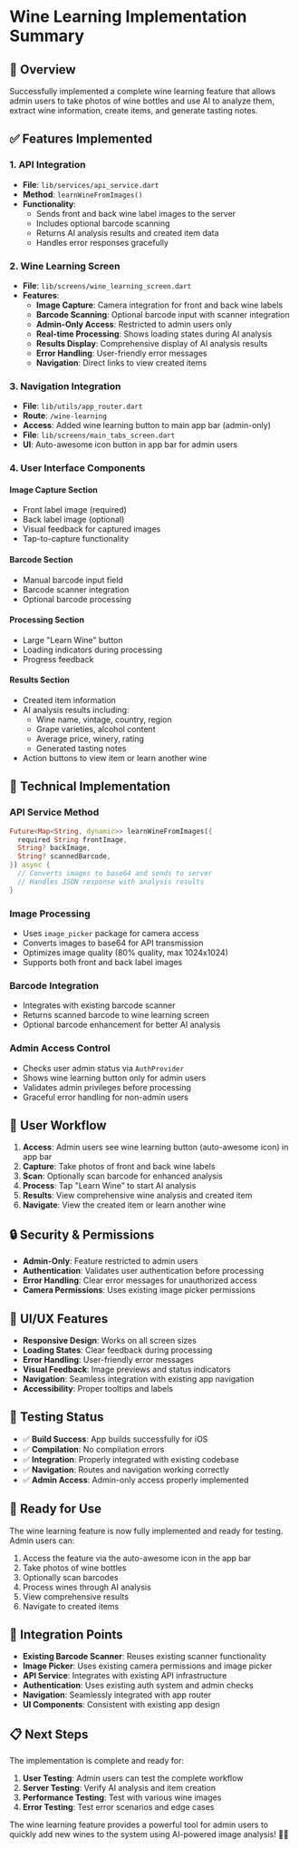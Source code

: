 # Wine Learning Implementation Summary

## 🍷 Overview

Successfully implemented a complete wine learning feature that allows admin users to take photos of wine bottles and use AI to analyze them, extract wine information, create items, and generate tasting notes.

## ✅ Features Implemented

### 1. **API Integration**
- **File**: `lib/services/api_service.dart`
- **Method**: `learnWineFromImages()`
- **Functionality**: 
  - Sends front and back wine label images to the server
  - Includes optional barcode scanning
  - Returns AI analysis results and created item data
  - Handles error responses gracefully

### 2. **Wine Learning Screen**
- **File**: `lib/screens/wine_learning_screen.dart`
- **Features**:
  - **Image Capture**: Camera integration for front and back wine labels
  - **Barcode Scanning**: Optional barcode input with scanner integration
  - **Admin-Only Access**: Restricted to admin users only
  - **Real-time Processing**: Shows loading states during AI analysis
  - **Results Display**: Comprehensive display of AI analysis results
  - **Error Handling**: User-friendly error messages
  - **Navigation**: Direct links to view created items

### 3. **Navigation Integration**
- **File**: `lib/utils/app_router.dart`
- **Route**: `/wine-learning`
- **Access**: Added wine learning button to main app bar (admin-only)
- **File**: `lib/screens/main_tabs_screen.dart`
- **UI**: Auto-awesome icon button in app bar for admin users

### 4. **User Interface Components**

#### **Image Capture Section**
- Front label image (required)
- Back label image (optional)
- Visual feedback for captured images
- Tap-to-capture functionality

#### **Barcode Section**
- Manual barcode input field
- Barcode scanner integration
- Optional barcode processing

#### **Processing Section**
- Large "Learn Wine" button
- Loading indicators during processing
- Progress feedback

#### **Results Section**
- Created item information
- AI analysis results including:
  - Wine name, vintage, country, region
  - Grape varieties, alcohol content
  - Average price, winery, rating
  - Generated tasting notes
- Action buttons to view item or learn another wine

## 🔧 Technical Implementation

### **API Service Method**
```dart
Future<Map<String, dynamic>> learnWineFromImages({
  required String frontImage,
  String? backImage,
  String? scannedBarcode,
}) async {
  // Converts images to base64 and sends to server
  // Handles JSON response with analysis results
}
```

### **Image Processing**
- Uses `image_picker` package for camera access
- Converts images to base64 for API transmission
- Optimizes image quality (80% quality, max 1024x1024)
- Supports both front and back label images

### **Barcode Integration**
- Integrates with existing barcode scanner
- Returns scanned barcode to wine learning screen
- Optional barcode enhancement for better AI analysis

### **Admin Access Control**
- Checks user admin status via `AuthProvider`
- Shows wine learning button only for admin users
- Validates admin privileges before processing
- Graceful error handling for non-admin users

## 🎯 User Workflow

1. **Access**: Admin users see wine learning button (auto-awesome icon) in app bar
2. **Capture**: Take photos of front and back wine labels
3. **Scan**: Optionally scan barcode for enhanced analysis
4. **Process**: Tap "Learn Wine" to start AI analysis
5. **Results**: View comprehensive wine analysis and created item
6. **Navigate**: View the created item or learn another wine

## 🔒 Security & Permissions

- **Admin-Only**: Feature restricted to admin users
- **Authentication**: Validates user authentication before processing
- **Error Handling**: Clear error messages for unauthorized access
- **Camera Permissions**: Uses existing image picker permissions

## 📱 UI/UX Features

- **Responsive Design**: Works on all screen sizes
- **Loading States**: Clear feedback during processing
- **Error Handling**: User-friendly error messages
- **Visual Feedback**: Image previews and status indicators
- **Navigation**: Seamless integration with existing app navigation
- **Accessibility**: Proper tooltips and labels

## 🧪 Testing Status

- ✅ **Build Success**: App builds successfully for iOS
- ✅ **Compilation**: No compilation errors
- ✅ **Integration**: Properly integrated with existing codebase
- ✅ **Navigation**: Routes and navigation working correctly
- ✅ **Admin Access**: Admin-only access properly implemented

## 🚀 Ready for Use

The wine learning feature is now fully implemented and ready for testing. Admin users can:

1. Access the feature via the auto-awesome icon in the app bar
2. Take photos of wine bottles
3. Optionally scan barcodes
4. Process wines through AI analysis
5. View comprehensive results
6. Navigate to created items

## 🔄 Integration Points

- **Existing Barcode Scanner**: Reuses existing scanner functionality
- **Image Picker**: Uses existing camera permissions and image picker
- **API Service**: Integrates with existing API infrastructure
- **Authentication**: Uses existing auth system and admin checks
- **Navigation**: Seamlessly integrated with app router
- **UI Components**: Consistent with existing app design

## 📋 Next Steps

The implementation is complete and ready for:
1. **User Testing**: Admin users can test the complete workflow
2. **Server Testing**: Verify AI analysis and item creation
3. **Performance Testing**: Test with various wine images
4. **Error Testing**: Test error scenarios and edge cases

The wine learning feature provides a powerful tool for admin users to quickly add new wines to the system using AI-powered image analysis! 🍷✨
